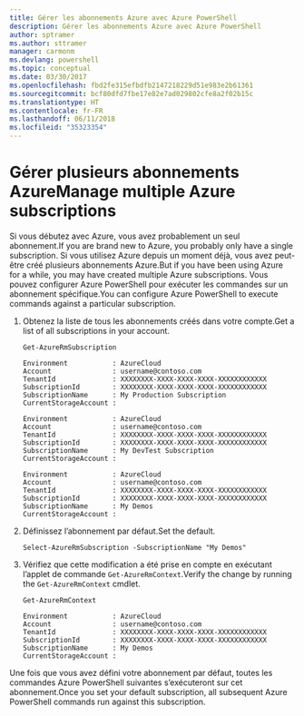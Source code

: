 ```yaml
---
title: Gérer les abonnements Azure avec Azure PowerShell
description: Gérer les abonnements Azure avec Azure PowerShell
author: sptramer
ms.author: sttramer
manager: carmonm
ms.devlang: powershell
ms.topic: conceptual
ms.date: 03/30/2017
ms.openlocfilehash: fbd2fe315efbdfb2147218229d51e983e2b61361
ms.sourcegitcommit: bcf80dfd7fbe17e82e7ad029802cfe8a2f02b15c
ms.translationtype: HT
ms.contentlocale: fr-FR
ms.lasthandoff: 06/11/2018
ms.locfileid: "35323354"
---
```

# <a name="manage-multiple-azure-subscriptions"></a><span data-ttu-id="490de-103">Gérer plusieurs abonnements Azure</span><span class="sxs-lookup"><span data-stu-id="490de-103">Manage multiple Azure subscriptions</span></span>

<span data-ttu-id="490de-104">Si vous débutez avec Azure, vous avez probablement un seul abonnement.</span><span class="sxs-lookup"><span data-stu-id="490de-104">If you are brand new to Azure, you probably only have a single subscription.</span></span> <span data-ttu-id="490de-105">Si vous utilisez Azure depuis un moment déjà, vous avez peut-être créé plusieurs abonnements Azure.</span><span class="sxs-lookup"><span data-stu-id="490de-105">But if you have been using Azure for a while, you may have created multiple Azure subscriptions.</span></span> <span data-ttu-id="490de-106">Vous pouvez configurer Azure PowerShell pour exécuter les commandes sur un abonnement spécifique.</span><span class="sxs-lookup"><span data-stu-id="490de-106">You can configure Azure PowerShell to execute commands against a particular subscription.</span></span>

1. <span data-ttu-id="490de-107">Obtenez la liste de tous les abonnements créés dans votre compte.</span><span class="sxs-lookup"><span data-stu-id="490de-107">Get a list of all subscriptions in your account.</span></span>

    ```azurepowershell-interactive
    Get-AzureRmSubscription
    ```

    ```output
    Environment           : AzureCloud
    Account               : username@contoso.com
    TenantId              : XXXXXXXX-XXXX-XXXX-XXXX-XXXXXXXXXXXX
    SubscriptionId        : XXXXXXXX-XXXX-XXXX-XXXX-XXXXXXXXXXXX
    SubscriptionName      : My Production Subscription
    CurrentStorageAccount :

    Environment           : AzureCloud
    Account               : username@contoso.com
    TenantId              : XXXXXXXX-XXXX-XXXX-XXXX-XXXXXXXXXXXX
    SubscriptionId        : XXXXXXXX-XXXX-XXXX-XXXX-XXXXXXXXXXXX
    SubscriptionName      : My DevTest Subscription
    CurrentStorageAccount :

    Environment           : AzureCloud
    Account               : username@contoso.com
    TenantId              : XXXXXXXX-XXXX-XXXX-XXXX-XXXXXXXXXXXX
    SubscriptionId        : XXXXXXXX-XXXX-XXXX-XXXX-XXXXXXXXXXXX
    SubscriptionName      : My Demos
    CurrentStorageAccount :
    ```

2. <span data-ttu-id="490de-108">Définissez l’abonnement par défaut.</span><span class="sxs-lookup"><span data-stu-id="490de-108">Set the default.</span></span>

    ```azurepowershell-interactive
    Select-AzureRmSubscription -SubscriptionName "My Demos"
    ```

3. <span data-ttu-id="490de-109">Vérifiez que cette modification a été prise en compte en exécutant l’applet de commande `Get-AzureRmContext`.</span><span class="sxs-lookup"><span data-stu-id="490de-109">Verify the change by running the `Get-AzureRmContext` cmdlet.</span></span>

    ```azurepowershell-interactive
    Get-AzureRmContext
    ```

    ```output
    Environment           : AzureCloud
    Account               : username@contoso.com
    TenantId              : XXXXXXXX-XXXX-XXXX-XXXX-XXXXXXXXXXXX
    SubscriptionId        : XXXXXXXX-XXXX-XXXX-XXXX-XXXXXXXXXXXX
    SubscriptionName      : My Demos
    CurrentStorageAccount :
    ```

<span data-ttu-id="490de-110">Une fois que vous avez défini votre abonnement par défaut, toutes les commandes Azure PowerShell suivantes s’exécuteront sur cet abonnement.</span><span class="sxs-lookup"><span data-stu-id="490de-110">Once you set your default subscription, all subsequent Azure PowerShell commands run against this subscription.</span></span>
